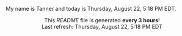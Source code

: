 My name is Tanner and today is Thursday, August 22, 5:18 PM EDT.

<p align="center">This <i>README</i> file is generated <b>every 3 hours</b>!</br>Last refresh: Thursday, August 22, 5:18 PM EDT<br /></p>
